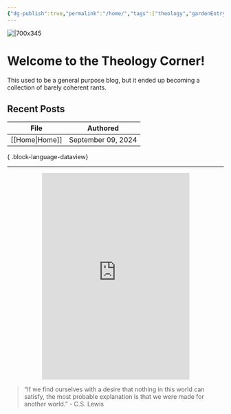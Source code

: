```yaml
---
{"dg-publish":true,"permalink":"/home/","tags":["theology","gardenEntry"]}
---
```


![|700x345](https://i.imgur.com/U84DBYd.png)
# Welcome to the Theology Corner!
This used to be a general purpose blog, but it ended up becoming a collection of barely coherent rants.
## Recent Posts
| File              | Authored           |
| ----------------- | ------------------ |
| [[Home\|Home]] | September 09, 2024 |

{ .block-language-dataview}

---

<div style="display: flex; justify-content: center;">
  <iframe src="https://i.giphy.com/media/v1.Y2lkPTc5MGI3NjExaWRla25sNDhkNW00MXNyeTgzY3Z1NnlqdmszZjVsYTc4amRrdWtiZyZlcD12MV9pbnRlcm5hbF9naWZfYnlfaWQmY3Q9Zw/ayBZf3xVtT74Q/giphy.gif" 
          width="343" height="480" frameBorder="0" allowFullScreen></iframe>
</div>

> “If we find ourselves with a desire that nothing in this world can satisfy, the most probable explanation is that we were made for another world.” - C.S. Lewis